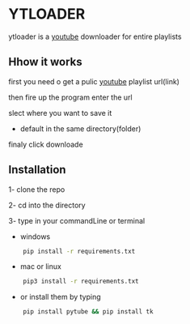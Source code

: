 # YTLOADER

ytloader is a [youtube](www.youtube.com) downloader for entire playlists 

## Hhow it works

first you need o get a pulic [youtube](www.youtube.com) playlist url(link)

then fire up the program enter the url

slect where you want to save it 
-	default in the same directory(folder)

finaly click downloade

## Installation

1- clone the repo

2- cd into the directory

3- type in your commandLine or terminal 

-    windows

```bash
	pip install -r requirements.txt
```
 
-	mac or linux
    
```bash
	pip3 install -r requirements.txt
```
- or install them by typing

```bash
	pip install pytube && pip install tk
```